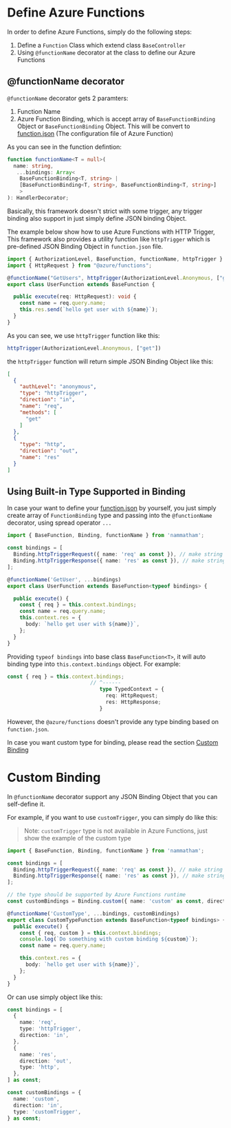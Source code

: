 # Define Azure Functions

In order to define Azure Functions, simply do the following steps:
1. Define a `Function` Class which extend class `BaseController` 
2. Using `@functionName` decorator at the class to define our Azure Functions

## @functionName decorator

`@functionName` decorator gets 2 paramters:
1. Function Name
2. Azure Function Binding, which is accept array of `BaseFunctionBinding` Object or `BaseFunctionBinding` Object. This will be convert to [function.json](https://learn.microsoft.com/en-us/azure/azure-functions/create-first-function-cli-node?tabs=azure-cli%2Cbrowser#functionjson) (The configuration file of Azure Function)

As you can see in the function defintion:

```ts
function functionName<T = null>(
  name: string,
   ...bindings: Array<
    BaseFunctionBinding<T, string> | 
    [BaseFunctionBinding<T, string>, BaseFunctionBinding<T, string>]
    >
): HandlerDecorator;
```


Basically, this framework doesn't strict with some trigger, any trigger binding also support in just simply define JSON binding Object.

The example below show how to use Azure Functions with HTTP Trigger, This framework also provides a utility function like `httpTrigger` which is pre-defined JSON Binding Object in `function.json` file.

```ts
import { AuthorizationLevel, BaseFunction, functionName, httpTrigger } from "nammatham";
import { HttpRequest } from "@azure/functions";

@functionName("GetUsers", httpTrigger(AuthorizationLevel.Anonymous, ["get"]))
export class UserFunction extends BaseFunction {

  public execute(req: HttpRequest): void {
    const name = req.query.name;  
    this.res.send(`hello get user with ${name}`);
  }
}
```

As you can see, we use `httpTrigger` function like this:

```ts
httpTrigger(AuthorizationLevel.Anonymous, ["get"])
```

the `httpTrigger` function will return simple JSON Binding Object like this:

```json
[
  {
    "authLevel": "anonymous",
    "type": "httpTrigger",
    "direction": "in",
    "name": "req",
    "methods": [
      "get"
    ]
  },
  {
    "type": "http",
    "direction": "out",
    "name": "res"
  }
]
```


## Using Built-in Type Supported in Binding 

In case your want to define your [function.json](https://learn.microsoft.com/en-us/azure/azure-functions/create-first-function-cli-node?tabs=azure-cli%2Cbrowser#functionjson) by yourself, you just simply create array of `FunctionBinding` type and passing into the `@functionName` decorator, using spread operator `...`

```ts
import { BaseFunction, Binding, functionName } from 'nammatham';

const bindings = [
  Binding.httpTriggerRequest({ name: 'req' as const }), // make string to literal type
  Binding.httpTriggerResponse({ name: 'res' as const }), // make string to literal type
];

@functionName('GetUser', ...bindings)
export class UserFunction extends BaseFunction<typeof bindings> {

  public execute() {
    const { req } = this.context.bindings;
    const name = req.query.name;
    this.context.res = {
      body: `hello get user with ${name}}`,
    };
  }
}
```

Providing `typeof bindings` into base class `BaseFunction<T>`, it will auto binding type into `this.context.bindings` object. For example:

```ts
const { req } = this.context.bindings;
                           // ^------
                              type TypedContext = {
                                req: HttpRequest;
                                res: HttpResponse;
                              }
```

However, the `@azure/functions` doesn't provide any type binding based on `function.json`.

In case you want custom type for binding, please read the section [Custom Binding](define-azure-function.md#custom-binding)

# Custom Binding

In `@functionName` decorator support any JSON Binding Object that you can self-define it.

For example, if you want to use `customTrigger`, you can simply do like this:

> Note: `customTrigger` type is not available in Azure Functions, just show the example of the custom type

```ts
import { BaseFunction, Binding, functionName } from 'nammatham';

const bindings = [
  Binding.httpTriggerRequest({ name: 'req' as const }), // make string to literal type
  Binding.httpTriggerResponse({ name: 'res' as const }), // make string to literal type
];

// the type should be supported by Azure Functions runtime
const customBindings = Binding.custom({ name: 'custom' as const, direction: 'in', type: 'customTrigger' });

@functionName('CustomType', ...bindings, customBindings)
export class CustomTypeFunction extends BaseFunction<typeof bindings> {
  public execute() {
    const { req, custom } = this.context.bindings;
    console.log(`Do something with custom binding ${custom}`);
    const name = req.query.name;

    this.context.res = {
      body: `hello get user with ${name}}`,
    };
  }
}
```

Or can use simply object like this:

```ts
const bindings = [
  {
    name: 'req',
    type: 'httpTrigger',
    direction: 'in',
  },
  {
    name: 'res',
    direction: 'out',
    type: 'http',
  },
] as const;

const customBindings = {
  name: 'custom',
  direction: 'in',
  type: 'customTrigger',
} as const;
```